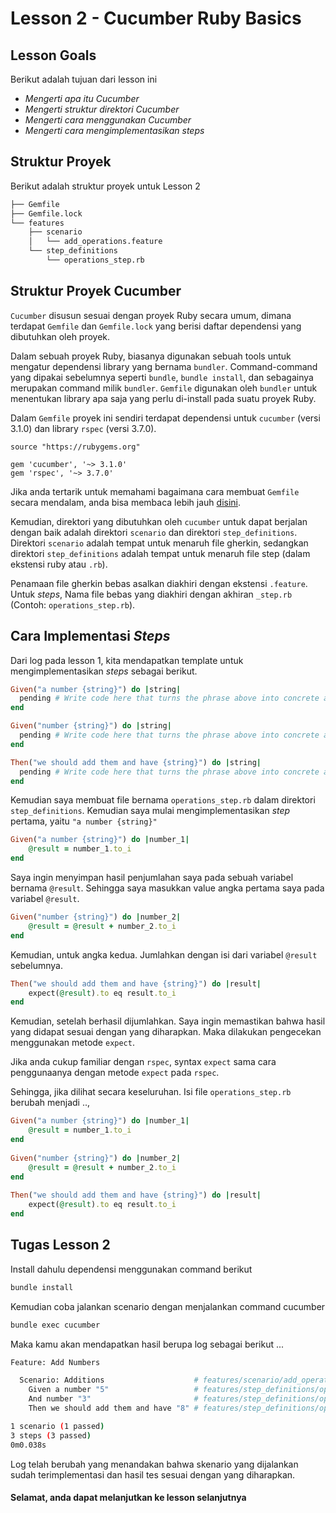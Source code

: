 # Lesson 2 - Cucumber Ruby Basics

## Lesson Goals

Berikut adalah tujuan dari lesson ini
- _Mengerti apa itu Cucumber_
- _Mengerti struktur direktori Cucumber_
- _Mengerti cara menggunakan Cucumber_
- _Mengerti cara mengimplementasikan steps_

## Struktur Proyek
Berikut adalah struktur proyek untuk Lesson 2
```sh
├── Gemfile
├── Gemfile.lock
└── features
    ├── scenario
    │   └── add_operations.feature
    └── step_definitions
        └── operations_step.rb
```

## Struktur Proyek Cucumber

`Cucumber` disusun sesuai dengan proyek Ruby secara umum, dimana terdapat `Gemfile` dan `Gemfile.lock` yang berisi daftar dependensi yang dibutuhkan oleh proyek.

Dalam sebuah proyek Ruby, biasanya digunakan sebuah tools untuk mengatur dependensi library yang bernama `bundler`. Command-command yang dipakai sebelumnya seperti `bundle`, `bundle install`, dan sebagainya merupakan command milik `bundler`. `Gemfile` digunakan oleh `bundler` untuk menentukan library apa saja yang perlu di-install pada suatu proyek Ruby. 

Dalam `Gemfile` proyek ini sendiri terdapat dependensi untuk `cucumber` (versi 3.1.0) dan library `rspec` (versi 3.7.0).
```
source "https://rubygems.org"

gem 'cucumber', '~> 3.1.0'
gem 'rspec', '~> 3.7.0'
```
Jika anda tertarik untuk memahami bagaimana cara membuat `Gemfile` secara mendalam, anda bisa membaca lebih jauh [disini](https://bundler.io/gemfile.html).

Kemudian, direktori yang dibutuhkan oleh `cucumber` untuk dapat berjalan dengan baik adalah direktori `scenario` dan direktori `step_definitions`. Direktori `scenario` adalah tempat untuk menaruh file gherkin, sedangkan direktori `step_definitions` adalah tempat untuk menaruh file step (dalam ekstensi ruby atau `.rb`).

Penamaan file gherkin bebas asalkan diakhiri dengan ekstensi `.feature`. Untuk _steps_, Nama file bebas yang diakhiri dengan akhiran `_step.rb` (Contoh: `operations_step.rb`).

## Cara Implementasi _Steps_

Dari log pada lesson 1, kita mendapatkan template untuk mengimplementasikan _steps_ sebagai berikut.

```rb
Given("a number {string}") do |string|
  pending # Write code here that turns the phrase above into concrete actions
end

Given("number {string}") do |string|
  pending # Write code here that turns the phrase above into concrete actions
end

Then("we should add them and have {string}") do |string|
  pending # Write code here that turns the phrase above into concrete actions
end
```

Kemudian saya membuat file bernama `operations_step.rb` dalam direktori `step_definitions`. Kemudian saya mulai mengimplementasikan _step_ pertama, yaitu `"a number {string}"`

```rb
Given("a number {string}") do |number_1|
    @result = number_1.to_i
end
```

Saya ingin menyimpan hasil penjumlahan saya pada sebuah variabel bernama `@result`. Sehingga saya masukkan value angka pertama saya pada variabel `@result`.

```rb
Given("number {string}") do |number_2|
    @result = @result + number_2.to_i
end
```

Kemudian, untuk angka kedua. Jumlahkan dengan isi dari variabel `@result` sebelumnya.

```rb
Then("we should add them and have {string}") do |result|
    expect(@result).to eq result.to_i
end
```

Kemudian, setelah berhasil dijumlahkan. Saya ingin memastikan bahwa hasil yang didapat sesuai dengan yang diharapkan. Maka dilakukan pengecekan menggunakan metode `expect`.

Jika anda cukup familiar dengan `rspec`, syntax `expect` sama cara penggunaanya dengan metode `expect` pada `rspec`.

Sehingga, jika dilihat secara keseluruhan. Isi file `operations_step.rb` berubah menjadi ..,

```rb
Given("a number {string}") do |number_1|
    @result = number_1.to_i
end
  
Given("number {string}") do |number_2|
    @result = @result + number_2.to_i
end
  
Then("we should add them and have {string}") do |result|
    expect(@result).to eq result.to_i
end
```

## Tugas Lesson 2

Install dahulu dependensi menggunakan command berikut
```bash
bundle install
```

Kemudian coba jalankan scenario dengan menjalankan command cucumber
```bash
bundle exec cucumber
```

Maka kamu akan mendapatkan hasil berupa log sebagai berikut ...

```sh
Feature: Add Numbers

  Scenario: Additions                    # features/scenario/add_operations.feature:3
    Given a number "5"                   # features/step_definitions/operations_step.rb:1
    And number "3"                       # features/step_definitions/operations_step.rb:5
    Then we should add them and have "8" # features/step_definitions/operations_step.rb:9

1 scenario (1 passed)
3 steps (3 passed)
0m0.038s
```

Log telah berubah yang menandakan bahwa skenario yang dijalankan sudah terimplementasi dan hasil tes sesuai dengan yang diharapkan.



#### Selamat, anda dapat melanjutkan ke lesson selanjutnya